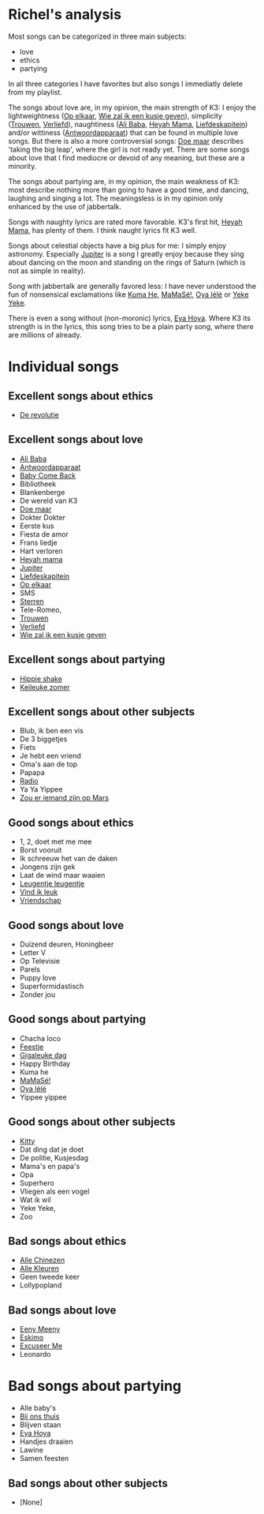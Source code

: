 # Richel's analysis

Most songs can be categorized in three main subjects: 
 * love
 * ethics 
 * partying

In all three categories I have favorites but also songs I
immediatly delete from my playlist.

The songs about love are, in my opinion, the main strength of K3: I
enjoy the lightweightness ([Op elkaar](K3OpElkaar.md), [Wie zal ik een
kusje geven](K3WieZalIkEenKusjeGeven.md)), simplicity
([Trouwen](K3Trouwen.md), [Verliefd](K3Verliefd.md)), naughtiness
([Ali Baba](K3AliBaba.md), [Heyah Mama](K3HeyahMama.md),
[Liefdeskapitein](K3Liefdeskapitein.md)) and/or wittiness
([Antwoordapparaat](K3Antwoordapparaat.md)) that can be found in
multiple love songs. But there is also a more controversial songs: [Doe
maar](K3DoeMaar.md) describes 'taking the big leap', where the girl is
not ready yet. There are some songs about love that I find mediocre or
devoid of any meaning, but these are a minority.

The songs about partying are, in my opinion, the main weakness of K3:
most describe nothing more than going to have a good time, and dancing,
laughing and singing a lot. The meaningsless is in my opinion only
enhanced by the use of jabbertalk.

Songs with naughty lyrics are rated more favorable. K3's first hit,
[Heyah Mama](K3HeyahMama.md), has plenty of them. I think naught lyrics
fit K3 well.

Songs about celestial objects have a big plus for me: I simply enjoy
astronomy. Especially [Jupiter](K3Jupiter.md) is a song I greatly enjoy
because they sing about dancing on the moon and standing on the rings of
Saturn (which is not as simple in reality).

Song with jabbertalk are generally favored less: I have never understood
the fun of nonsensical exclamations like [Kuma He](K3HumaHe.md),
[MaMaSé!](K3MaMaSe.md), [Oya lélé](K3OyaLele.md) or [Yeke
Yeke](K3YekeYeke.md).

There is even a song without (non-moronic) lyrics, [Eya Hoya](K3EyaHoya.md).
Where K3 its strength is in the lyrics, this song tries to be a plain
party song, where there are millions of already. 

# Individual songs


## Excellent songs about ethics

* [De revolutie](K3DeRevolutie.md)


## Excellent songs about love

 * [Ali Baba](K3AliBaba.md)
 * [Antwoordapparaat](K3Antwoordapparaat.md)
 * [Baby Come Back](K3BabyComeBack.md)
 * Bibliotheek
 * Blankenberge
 * De wereld van K3
 * [Doe maar](K3DoeMaar.md)
 * Dokter Dokter
 * Eerste kus
 * Fiesta de amor
 * Frans liedje
 * Hart verloren
 * [Heyah mama](K3HeyahMama.md)
 * [Jupiter](K3Jupiter.md)
 * [Liefdeskapitein](K3Liefdeskapitein.md) 
 * [Op elkaar](K3OpElkaar.md)
 * SMS 
 * [Sterren](K3Sterren.md) 
 * Tele-Romeo, 
 * [Trouwen](K3Trouwen.md)
 * [Verliefd](K3Verliefd.md)
 * [Wie zal ik een kusje geven](K3WieZalIkEenKusjeGeven.md)

## Excellent songs about partying


 * [Hippie shake](K3Hippieshake.md)
 * [Keileuke zomer](K3KeileukeZomer.md)

## Excellent songs about other subjects
 * Blub, ik ben een vis
 * De 3 biggetjes
 * Fiets
 * Je hebt een vriend
 * Oma's aan de top
 * Papapa
 * [Radio](K3Radio.md)
 * Ya Ya Yippee
 * [Zou er iemand zijn op Mars](K3ZouErIemandZijnOpMars.md)

## Good songs about ethics

 * 1, 2, doet met me mee
 * Borst vooruit
 * Ik schreeuw het van de daken
 * Jongens zijn gek
 * Laat de wind maar waaien
 * [Leugentje leugentje](K3LeugentjeLeugentje.md)
 * [Vind ik leuk](K3VindIkLeuk.md)
 * [Vriendschap](K3Vriendschap.md)

## Good songs about love

 * Duizend deuren, Honingbeer
 * Letter V
 * Op Televisie
 * Parels
 * Puppy love
 * Superformidastisch
 * Zonder jou

## Good songs about partying

 * Chacha loco
 * [Feestje](K3Feestje.md)
 * [Gigaleuke dag](K3GigaleukeDag.md) 
 * Happy Birthday
 * Kuma he
 * [MaMaSé!](K3MaMaSe.md)
 * [Oya lélé](K3OyaLele.md)
 * Yippee yippee

## Good songs about other subjects

 * [Kitty](K3Kitty.md) 
 * Dat ding dat je doet
 * De politie, Kusjesdag
 * Mama's en papa's
 * Opa
 * Superhero
 * Vliegen als een vogel
 * Wat ik wil
 * Yeke Yeke,
 * Zoo

## Bad songs about ethics

 * [Alle Chinezen](K3AlleChinezen.md) 
 * [Alle Kleuren](K3AlleKleuren.md)
 * Geen tweede keer
 * Lollypopland

## Bad songs about love

 * [Eeny Meeny](K3EenyMeeny.md) 
 * [Eskimo](K3Eskimo.md)
 * [Excuseer Me](K3ExcuseerMe.md) 
 * Leonardo

# Bad songs about partying
 
 * Alle baby's 
 * [Bij ons thuis](K3BijOnsThuis.md)
 * Blijven staan
 * [Eya Hoya](K3EyaHoya.md)
 * Handjes draaien
 * Lawine
 * Samen feesten

## Bad songs about other subjects

 * [None]
